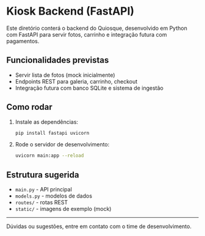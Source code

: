# Kiosk Backend (FastAPI)

Este diretório conterá o backend do Quiosque, desenvolvido em Python com FastAPI para servir fotos, carrinho e integração futura com pagamentos.

## Funcionalidades previstas
- Servir lista de fotos (mock inicialmente)
- Endpoints REST para galeria, carrinho, checkout
- Integração futura com banco SQLite e sistema de ingestão

## Como rodar
1. Instale as dependências:
   ```bash
   pip install fastapi uvicorn
   ```
2. Rode o servidor de desenvolvimento:
   ```bash
   uvicorn main:app --reload
   ```

## Estrutura sugerida
- `main.py` - API principal
- `models.py` - modelos de dados
- `routes/` - rotas REST
- `static/` - imagens de exemplo (mock)

---

Dúvidas ou sugestões, entre em contato com o time de desenvolvimento.
